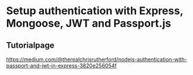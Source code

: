 # Setup authentication with Express, Mongoose, JWT and Passport.js

## Tutorialpage

https://medium.com/@therealchrisrutherford/nodejs-authentication-with-passport-and-jwt-in-express-3820e256054f
